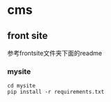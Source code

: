 # cms

## front site
参考frontsite文件夹下面的readme


### mysite
```
cd mysite
pip install -r requirements.txt
```


